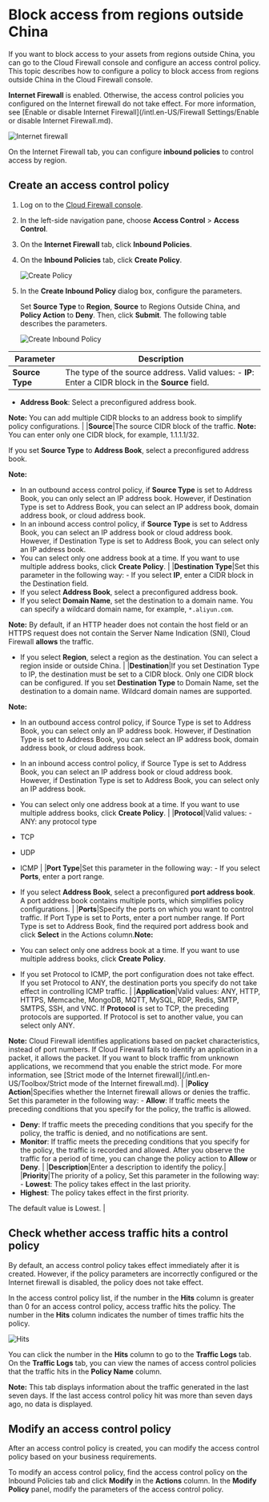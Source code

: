 # Block access from regions outside China

If you want to block access to your assets from regions outside China, you can go to the Cloud Firewall console and configure an access control policy. This topic describes how to configure a policy to block access from regions outside China in the Cloud Firewall console.

**Internet Firewall** is enabled. Otherwise, the access control policies you configured on the Internet firewall do not take effect. For more information, see [Enable or disable Internet Firewall](/intl.en-US/Firewall Settings/Enable or disable Internet Firewall.md).

![Internet firewall](https://static-aliyun-doc.oss-accelerate.aliyuncs.com/assets/img/en-US/7856586851/p77607.png)

On the Internet Firewall tab, you can configure **inbound policies** to control access by region.

## Create an access control policy

1.  Log on to the [Cloud Firewall console](https://yundun.console.aliyun.com/?p=cfwnext).

2.  In the left-side navigation pane, choose **Access Control** \> **Access Control**.

3.  On the **Internet Firewall** tab, click **Inbound Policies**.

4.  On the **Inbound Policies** tab, click **Create Policy**.

    ![Create Policy](../images/p290361.png)

5.  In the **Create Inbound Policy** dialog box, configure the parameters.

    Set **Source Type** to **Region**, **Source** to Regions Outside China, and **Policy Action** to **Deny**. Then, click **Submit**. The following table describes the parameters.

    ![Create Inbound Policy](../images/p290575.png)


|Parameter|Description|
|---------|-----------|
|**Source Type**|The type of the source address. Valid values: -   **IP**: Enter a CIDR block in the **Source** field.
-   **Address Book**: Select a preconfigured address book.

**Note:** You can add multiple CIDR blocks to an address book to simplify policy configurations. |
|**Source**|The source CIDR block of the traffic. **Note:** You can enter only one CIDR block, for example, 1.1.1.1/32.

If you set **Source Type** to **Address Book**, select a preconfigured address book.

**Note:**

-   In an outbound access control policy, if **Source Type** is set to Address Book, you can only select an IP address book. However, if Destination Type is set to Address Book, you can select an IP address book, domain address book, or cloud address book.
-   In an inbound access control policy, if **Source Type** is set to Address Book, you can select an IP address book or cloud address book. However, if Destination Type is set to Address Book, you can select only an IP address book.
-   You can select only one address book at a time. If you want to use multiple address books, click **Create Policy**. |
|**Destination Type**|Set this parameter in the following way: -   If you select **IP**, enter a CIDR block in the Destination field.
-   If you select **Address Book**, select a preconfigured address book.
-   If you select **Domain Name**, set the destination to a domain name. You can specify a wildcard domain name, for example, `*.aliyun.com`.

**Note:** By default, if an HTTP header does not contain the host field or an HTTPS request does not contain the Server Name Indication \(SNI\), Cloud Firewall **allows** the traffic.

-   If you select **Region**, select a region as the destination. You can select a region inside or outside China. |
|**Destination**|If you set Destination Type to IP, the destination must be set to a CIDR block. Only one CIDR block can be configured. If you set **Destination Type** to Domain Name, set the destination to a domain name. Wildcard domain names are supported.

**Note:**

-   In an outbound access control policy, if Source Type is set to Address Book, you can select only an IP address book. However, if Destination Type is set to Address Book, you can select an IP address book, domain address book, or cloud address book.
-   In an inbound access control policy, if Source Type is set to Address Book, you can select an IP address book or cloud address book. However, if Destination Type is set to Address Book, you can select only an IP address book.
-   You can select only one address book at a time. If you want to use multiple address books, click **Create Policy**. |
|**Protocol**|Valid values: -   ANY: any protocol type
-   TCP
-   UDP
-   ICMP |
|**Port Type**|Set this parameter in the following way: -   If you select **Ports**, enter a port range.
-   If you select **Address Book**, select a preconfigured **port address book**. A port address book contains multiple ports, which simplifies policy configurations. |
|**Ports**|Specify the ports on which you want to control traffic. If Port Type is set to Ports, enter a port number range. If Port Type is set to Address Book, find the required port address book and click **Select** in the Actions column.**Note:**

-   You can select only one address book at a time. If you want to use multiple address books, click **Create Policy**.
-   If you set Protocol to ICMP, the port configuration does not take effect. If you set Protocol to ANY, the destination ports you specify do not take effect in controlling ICMP traffic. |
|**Application**|Valid values: ANY, HTTP, HTTPS, Memcache, MongoDB, MQTT, MySQL, RDP, Redis, SMTP, SMTPS, SSH, and VNC. If **Protocol** is set to TCP, the preceding protocols are supported. If Protocol is set to another value, you can select only ANY.

**Note:** Cloud Firewall identifies applications based on packet characteristics, instead of port numbers. If Cloud Firewall fails to identify an application in a packet, it allows the packet. If you want to block traffic from unknown applications, we recommend that you enable the strict mode. For more information, see [Strict mode of the Internet firewall](/intl.en-US/Toolbox/Strict mode of the Internet firewall.md). |
|**Policy Action**|Specifies whether the Internet firewall allows or denies the traffic. Set this parameter in the following way: -   **Allow**: If traffic meets the preceding conditions that you specify for the policy, the traffic is allowed.
-   **Deny**: If traffic meets the preceding conditions that you specify for the policy, the traffic is denied, and no notifications are sent.
-   **Monitor**: If traffic meets the preceding conditions that you specify for the policy, the traffic is recorded and allowed. After you observe the traffic for a period of time, you can change the policy action to **Allow** or **Deny**. |
|**Description**|Enter a description to identify the policy.|
|**Priority**|The priority of a policy, Set this parameter in the following way: -   **Lowest**: The policy takes effect in the last priority.
-   **Highest**: The policy takes effect in the first priority.

The default value is Lowest. |

## Check whether access traffic hits a control policy

By default, an access control policy takes effect immediately after it is created. However, if the policy parameters are incorrectly configured or the Internet firewall is disabled, the policy does not take effect.

In the access control policy list, if the number in the **Hits** column is greater than 0 for an access control policy, access traffic hits the policy. The number in the **Hits** column indicates the number of times traffic hits the policy.

![Hits](https://static-aliyun-doc.oss-accelerate.aliyuncs.com/assets/img/en-US/9389034161/p183926.png)

You can click the number in the **Hits** column to go to the **Traffic Logs** tab. On the **Traffic Logs** tab, you can view the names of access control policies that the traffic hits in the **Policy Name** column.

**Note:** This tab displays information about the traffic generated in the last seven days. If the last access control policy hit was more than seven days ago, no data is displayed.

## Modify an access control policy

After an access control policy is created, you can modify the access control policy based on your business requirements.

To modify an access control policy, find the access control policy on the Inbound Policies tab and click **Modify** in the **Actions** column. In the **Modify Policy** panel, modify the parameters of the access control policy.

